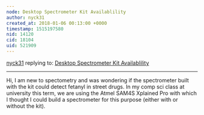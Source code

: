 ```yaml
---
node: Desktop Spectrometer Kit Availablility
author: nyck31
created_at: 2018-01-06 00:13:00 +0000
timestamp: 1515197580
nid: 14120
cid: 18104
uid: 521909
---
```




[nyck31](../profile/nyck31) replying to: [Desktop Spectrometer Kit Availablility](../notes/bicwood/04-18-2017/desktop-spectrometer-kit-availablility)

----
Hi, I am new to spectometry and was wondering if the spectrometer built with the kit could detect fetanyl in street drugs.  In my comp sci class at university this term, we are using the Atmel SAM4S Xplained Pro with which I thought I could build a spectrometer for this purpose (either with or without the kit).  